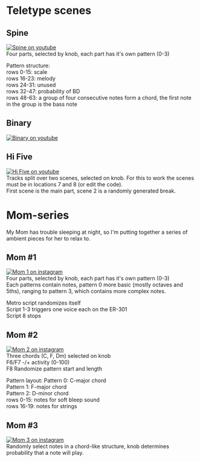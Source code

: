 # Teletype scenes
## Spine
[![Spine on youtube](http://img.youtube.com/vi/8Ut7RuTwOpU/0.jpg)](http://www.youtube.com/watch?v=8Ut7RuTwOpU)  
Four parts, selected by knob, each part has it's own pattern (0-3)  

Pattern structure:  
rows 0-15: scale  
rows 16-23: melody  
rows 24-31: unused  
rows 32-47: probability of BD  
rows 48-63: a group of four consecutive notes form a chord, the first note in the group is the bass note

## Binary
[![Binary on youtube](http://img.youtube.com/vi/xWid0iosVOk/0.jpg)](http://www.youtube.com/watch?v=xWid0iosVOk)  

## Hi Five
[![Hi Five on youtube](http://img.youtube.com/vi/QhY-s0VNT2E/0.jpg)](http://www.youtube.com/watch?v=QhY-s0VNT2E)  
Tracks split over two scenes, selected on knob. For this to work the scenes must be in locations 7 and 8 (or edit the code).  
First scene is the main part, scene 2 is a randomly generated break.


# Mom-series
My Mom has trouble sleeping at night, so I'm putting together a series of ambient pieces for her to relax to.
## Mom #1
[![Mom 1 on instagram](https://github.com/attejensen/teletype/blob/master/pix/mom_1.jpg?raw=true)](https://www.instagram.com/p/BwFW5GxBanv)  
Four parts, selected by knob, each part has it's own pattern (0-3)  
Each patterns contain notes, pattern 0 more basic (mostly octaves and 5ths), ranging to pattern 3, which contains more complex notes.  

Metro script randomizes itself  
Script 1-3 triggers one voice each on the ER-301  
Script 8 stops 

## Mom #2
[![Mom 2 on instagram](https://github.com/attejensen/teletype/blob/master/pix/mom_2.jpg?raw=true)](https://www.instagram.com/p/BwIAOgsB2Om)  
Three chords (C, F, Dm) selected on knob  
F6/F7 -/+ activity (0-100)  
F8 Randomize pattern start and length  

Pattern layout: 
Pattern 0: C-major chord  
Pattern 1: F-major chord  
Pattern 2: D-minor chord   
rows 0-15: notes for soft bleep sound  
rows 16-19: notes for strings  

## Mom #3
[![Mom 3 on instagram](https://github.com/attejensen/teletype/blob/master/pix/mom_3.jpg?raw=true)](https://www.instagram.com/p/BwzgmI2Feaz)  
Randomly select notes in a chord-like structure, knob determines probability that a note will play.
